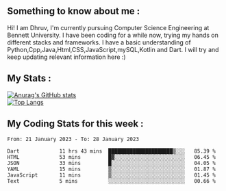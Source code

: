 ## Something to know about me : <br>
Hi! I am Dhruv, I'm currently pursuing Computer Science Engineering at Bennett University. I have been coding for a while now, trying my hands on different stacks and frameworks.
I have a basic understanding of Python,Cpp,Java,Html,CSS,JavaScript,mySQL,Kotlin and Dart. I will try and keep updating relevant information here :)
<br>

## My Stats : <br>
[![Anurag's GitHub stats](https://github-readme-stats.vercel.app/api?username=DhruvLawaniya&show_icons=true&theme=tokyonight&hide=prs,issues)](https://github.com/anuraghazra/github-readme-stats)<br>
[![Top Langs](https://github-readme-stats.vercel.app/api/top-langs/?username=DhruvLawaniya&theme=tokyonight)](https://github.com/anuraghazra/github-readme-stats)
## My Coding Stats for this week : <br>
<!--START_SECTION:waka-->

```text
From: 21 January 2023 - To: 28 January 2023

Dart             11 hrs 43 mins  █████████████████████▒░░░   85.39 %
HTML             53 mins         █▓░░░░░░░░░░░░░░░░░░░░░░░   06.45 %
JSON             33 mins         █░░░░░░░░░░░░░░░░░░░░░░░░   04.05 %
YAML             15 mins         ▒░░░░░░░░░░░░░░░░░░░░░░░░   01.87 %
JavaScript       11 mins         ▒░░░░░░░░░░░░░░░░░░░░░░░░   01.45 %
Text             5 mins          ░░░░░░░░░░░░░░░░░░░░░░░░░   00.66 %
```

<!--END_SECTION:waka-->


<br>

